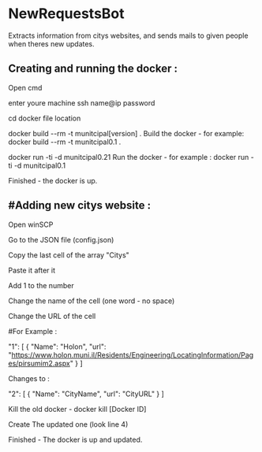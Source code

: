 # NewRequestsBot
Extracts information from citys websites, and sends mails to given people when theres new updates.

Creating and running the docker :
----------------------------------- 

Open cmd

enter youre machine
          ssh name@ip
          password

cd docker file location

docker build --rm -t munitcipal[version] .
Build the docker - for example:
          docker build --rm -t munitcipal0.1 .

docker run -ti -d  munitcipal0.21
Run the docker - for example : 
          docker run -ti -d  munitcipal0.1
          
Finished - the docker is up.


#Adding new citys website :
----------------------------------- 

Open winSCP

Go to the JSON file (config.json) 

Copy the last cell of the array "Citys"

Paste it after it

Add 1 to the number

Change the name of the cell (one word - no space)

Change the URL of the cell

#For Example :

"1": [
                {
                    "Name": "Holon",
                    "url": "https://www.holon.muni.il/Residents/Engineering/LocatingInformation/Pages/pirsumim2.aspx"
                }
            ] 
            
Changes to :

"2": [
                {
                    "Name": "CityName",
                    "url": "CityURL"
                }
            ] 
            

Kill the old docker - docker kill [Docker ID]

Create The updated one (look line 4)

Finished - The docker is up and updated.
